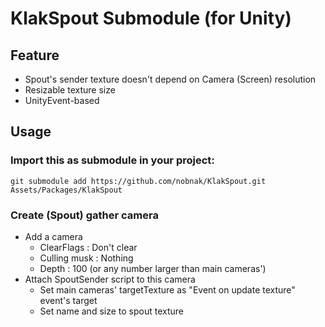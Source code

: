 # KlakSpout Submodule (for Unity)
## Feature
- Spout's sender texture doesn't depend on Camera (Screen) resolution
- Resizable texture size
- UnityEvent-based

## Usage
### Import this as submodule in your project:
```
git submodule add https://github.com/nobnak/KlakSpout.git Assets/Packages/KlakSpout
```

### Create (Spout) gather camera
 - Add a camera
   - ClearFlags : Don't clear
   - Culling musk : Nothing
   - Depth : 100 (or any number larger than main cameras')
 - Attach SpoutSender script to this camera
   - Set main cameras' targetTexture as "Event on update texture" event's target
   - Set name and size to spout texture
